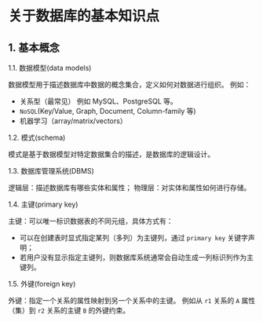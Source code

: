 
# 关于数据库的基本知识点

## 1. 基本概念

1.1. 数据模型(data models)

数据模型用于描述数据库中数据的概念集合，定义如何对数据进行组织。
例如：

- 关系型（最常见）
例如 MySQL、PostgreSQL 等。
- `NoSQL`(Key/Value, Graph, Document, Column-family 等)
- 机器学习（array/matrix/vectors）

1.2. 模式(schema)

模式是基于数据模型对特定数据集合的描述，是数据库的逻辑设计。

1.3. 数据库管理系统(DBMS)

逻辑层：描述数据库有哪些实体和属性；
物理层：对实体和属性如何进行存储。

1.4. 主键(primary key)

主键：可以唯一标识数据表的不同元组，具体方式有：

- 可以在创建表时显式指定某列（多列）为主键列，通过 `primary key` 关键字声明；
- 若用户没有显示指定主键列，则数据库系统通常会自动生成一列标识列作为主键列。

1.5. 外键(foreign key)

外键：指定一个关系的属性映射到另一个关系中的主键。
例如从 `r1` 关系的 `A` 属性（集）到 `r2` 关系的主键 `B` 的外键约束。
